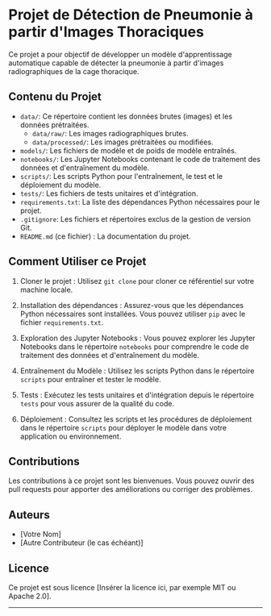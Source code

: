 # Projet de Détection de Pneumonie à partir d'Images Thoraciques

Ce projet a pour objectif de développer un modèle d'apprentissage automatique capable de détecter la pneumonie à partir d'images radiographiques de la cage thoracique.

## Contenu du Projet

- `data/`: Ce répertoire contient les données brutes (images) et les données prétraitées.
  - `data/raw/`: Les images radiographiques brutes.
  - `data/processed/`: Les images prétraitées ou modifiées.
- `models/`: Les fichiers de modèle et de poids de modèle entraînés.
- `notebooks/`: Les Jupyter Notebooks contenant le code de traitement des données et d'entraînement du modèle.
- `scripts/`: Les scripts Python pour l'entraînement, le test et le déploiement du modèle.
- `tests/`: Les fichiers de tests unitaires et d'intégration.
- `requirements.txt`: La liste des dépendances Python nécessaires pour le projet.
- `.gitignore`: Les fichiers et répertoires exclus de la gestion de version Git.
- `README.md` (ce fichier) : La documentation du projet.

## Comment Utiliser ce Projet

1. Cloner le projet : Utilisez `git clone` pour cloner ce référentiel sur votre machine locale.

2. Installation des dépendances : Assurez-vous que les dépendances Python nécessaires sont installées. Vous pouvez utiliser `pip` avec le fichier `requirements.txt`.

3. Exploration des Jupyter Notebooks : Vous pouvez explorer les Jupyter Notebooks dans le répertoire `notebooks` pour comprendre le code de traitement des données et d'entraînement du modèle.

4. Entraînement du Modèle : Utilisez les scripts Python dans le répertoire `scripts` pour entraîner et tester le modèle.

5. Tests : Exécutez les tests unitaires et d'intégration depuis le répertoire `tests` pour vous assurer de la qualité du code.

6. Déploiement : Consultez les scripts et les procédures de déploiement dans le répertoire `scripts` pour déployer le modèle dans votre application ou environnement.

## Contributions

Les contributions à ce projet sont les bienvenues. Vous pouvez ouvrir des pull requests pour apporter des améliorations ou corriger des problèmes.

## Auteurs

- [Votre Nom]
- [Autre Contributeur (le cas échéant)]

## Licence

Ce projet est sous licence [Insérer la licence ici, par exemple MIT ou Apache 2.0].

---
